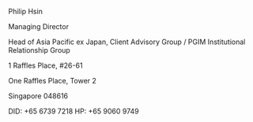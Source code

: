Philip Hsin

Managing Director

Head of Asia Pacific ex Japan, Client Advisory Group / PGIM Institutional Relationship Group

1 Raffles Place, #26-61

One Raffles Place, Tower 2

Singapore 048616

DID: +65 6739 7218 HP: +65 9060 9749 

